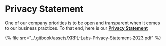 # Privacy Statement

One of our company priorities is to be open and transparent when it comes to our business practices. To that end, here is our [**Privacy Statement**](https://xrpl-labs.com/static/documents/XRPL-Labs-Privacy-Statement-V1.pdf)

{% file src="../.gitbook/assets/XRPL-Labs-Privacy-Statement-2023.pdf" %}
